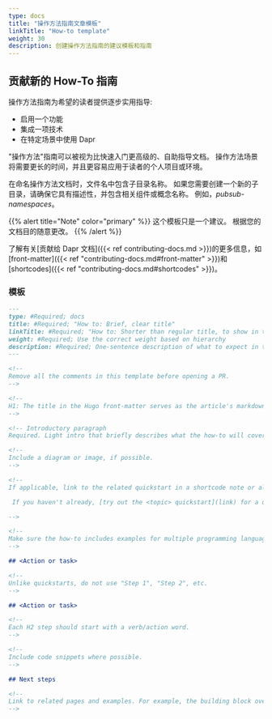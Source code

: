 ```yaml
---
type: docs
title: "操作方法指南文章模板"
linkTitle: "How-to template"
weight: 30
description: 创建操作方法指南的建议模板和指南
---
```


## 贡献新的 How-To 指南

操作方法指南为希望的读者提供逐步实用指导:

- 启用一个功能
- 集成一项技术
- 在特定场景中使用 Dapr

"操作方法"指南可以被视为比快速入门更高级的、自助指导文档。 操作方法场景将需要更长的时间，并且更容易应用于读者的个人项目或环境。

在命名操作方法文档时，文件名中包含子目录名称。 如果您需要创建一个新的子目录，请确保它具有描述性，并包含相关组件或概念名称。 例如，_pubsub-namespaces_。

{{% alert title="Note" color="primary" %}}
这个模板只是一个建议。 根据您的文档目的随意更改。
{{% /alert %}}

了解有关[贡献给 Dapr 文档]({{< ref contributing-docs.md >}})的更多信息，如[front-matter]({{< ref "contributing-docs.md#front-matter" >}})和[shortcodes]({{< ref "contributing-docs.md#shortcodes" >}})。

### 模板

```md
---
type: #Required; docs
title: #Required; "How to: Brief, clear title"
linkTitle: #Required; "How to: Shorter than regular title, to show in table of contents"
weight: #Required; Use the correct weight based on hierarchy
description: #Required; One-sentence description of what to expect in the article
---

<!--
Remove all the comments in this template before opening a PR.
-->

<!-- 
H1: The title in the Hugo front-matter serves as the article's markdown H1. 
-->

<!-- Introductory paragraph  
Required. Light intro that briefly describes what the how-to will cover and any default Dapr characteristics. Link off to the appropriate concept or overview docs to provide context. -->

<!-- 
Include a diagram or image, if possible. 
-->

<!--
If applicable, link to the related quickstart in a shortcode note or alert with text like:

 If you haven't already, [try out the <topic> quickstart](link) for a quick walk-through on how to use <topic>.

-->

<!-- 
Make sure the how-to includes examples for multiple programming languages, OS, or deployment targets, if applicable. 
-->

## <Action or task>

<!-- 
Unlike quickstarts, do not use "Step 1", "Step 2", etc.  
-->

## <Action or task>

<!-- 
Each H2 step should start with a verb/action word.
-->

<!--
Include code snippets where possible. 
-->

## Next steps

<!--
Link to related pages and examples. For example, the building block overview, the related tutorial, API reference, etc.
-->

```